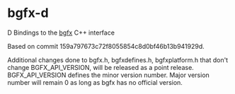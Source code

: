 # bgfx-d
D Bindings to the [bgfx](https://github.com/bkaradzic/bgfx) C++ interface

Based on commit 159a797673c72f8055854c8d0bf46b13b941929d.

Additional changes done to bgfx.h, bgfxdefines.h, bgfxplatform.h that don't change BGFX_API_VERSION, will be released as a point release. BGFX_API_VERSION defines the minor version number. Major version number will remain 0 as long as bgfx has no official version.
